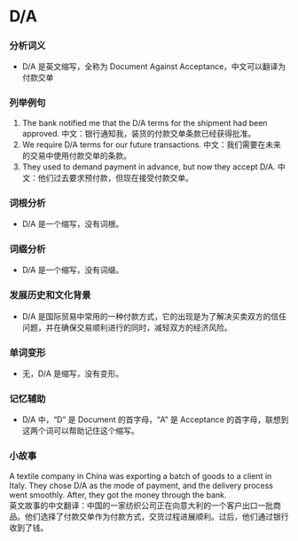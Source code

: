 # D/A

### 分析词义

  

*   D/A 是英文缩写，全称为 Document Against Acceptance，中文可以翻译为 付款交单

  

### 列举例句

  

1.  The bank notified me that the D/A terms for the shipment had been approved. 中文：银行通知我，装货的付款交单条款已经获得批准。
2.  We require D/A terms for our future transactions. 中文：我们需要在未来的交易中使用付款交单的条款。
3.  They used to demand payment in advance, but now they accept D/A. 中文：他们过去要求预付款，但现在接受付款交单。

  

### 词根分析

  

*   D/A 是一个缩写，没有词根。

  

### 词缀分析

  

*   D/A 是一个缩写，没有词缀。

  

### 发展历史和文化背景

  

*   D/A 是国际贸易中常用的一种付款方式，它的出现是为了解决买卖双方的信任问题，并在确保交易顺利进行的同时，减轻双方的经济风险。

  

### 单词变形

  

*   无，D/A 是缩写，没有变形。

  

### 记忆辅助

  

*   D/A 中，“D” 是 Document 的首字母，“A” 是 Acceptance 的首字母，联想到这两个词可以帮助记住这个缩写。

  

### 小故事

  

A textile company in China was exporting a batch of goods to a client in Italy. They chose D/A as the mode of payment, and the delivery process went smoothly. After, they got the money through the bank.  
英文故事的中文翻译：中国的一家纺织公司正在向意大利的一个客户出口一批商品。他们选择了付款交单作为付款方式，交货过程进展顺利。过后，他们通过银行收到了钱。
